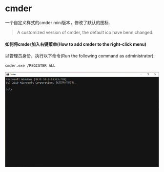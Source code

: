 # cmder


一个自定义样式的cmder mini版本，修改了默认的图标.
> A customized version of cmder, the default ico have benn changed.

#### 如何将cmder加入右键菜单(How to add cmder to the right-click menu)

以管理员身份，执行以下命令(Run the following command as administrator):

```
cmder.exe /REGISTER ALL
```

![cmder](https://github.com/yunfeifei/cmder/blob/master/ui.png)

